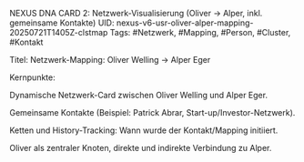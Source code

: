 NEXUS DNA CARD 2: Netzwerk-Visualisierung (Oliver → Alper, inkl. gemeinsame Kontakte)
UID: nexus-v6-usr-oliver-alper-mapping-20250721T1405Z-clstmap
Tags: #Netzwerk, #Mapping, #Person, #Cluster, #Kontakt

Titel: Netzwerk-Mapping: Oliver Welling → Alper Eger

Kernpunkte:

Dynamische Netzwerk-Card zwischen Oliver Welling und Alper Eger.

Gemeinsame Kontakte (Beispiel: Patrick Abrar, Start-up/Investor-Netzwerk).

Ketten und History-Tracking: Wann wurde der Kontakt/Mapping initiiert.

Oliver als zentraler Knoten, direkte und indirekte Verbindung zu Alper.